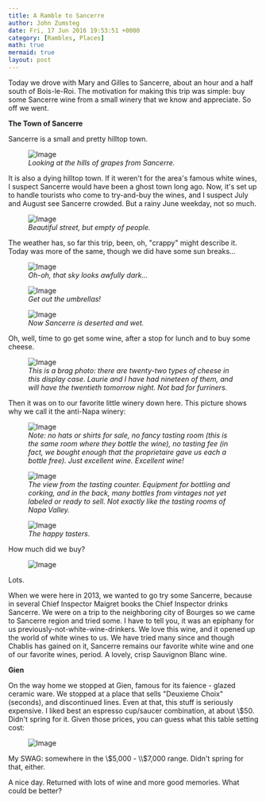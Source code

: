 ```yaml
---
title: A Ramble to Sancerre
author: John Zumsteg
date: Fri, 17 Jun 2016 19:53:51 +0000
category: [Rambles, Places]
math: true
mermaid: true
layout: post
---
```

Today we drove with Mary and Gilles to Sancerre, about an hour and a half south of Bois-le-Roi. The motivation for making this trip was simple: buy some Sancerre wine from a small winery that we know and appreciate. So off we went.

<strong>The Town of Sancerre</strong>

Sancerre is a small and pretty hilltop town.

<figure class = "landscape">
	<img src="{{"/assets/images/2016/06/DSC00107.jpg" | prepend: site.baseurl  }}" alt="Image" />
	<figcaption><em>Looking at the hills of grapes from Sancerre.</em></figcaption>
</figure>



It is also a dying hilltop town. If it weren't for the area's famous white wines, I suspect Sancerre would have been a ghost town long ago. Now, it's set up to handle tourists who come to try-and-buy the wines, and I suspect July and August see Sancerre crowded. But a rainy June weekday, not so much.

<figure class = "portrait">
	<img src="{{"/assets/images/2016/06/DSC00108.jpg" | prepend: site.baseurl  }}" alt="Image" />
	<figcaption><em>Beautiful street, but empty of people.</em></figcaption>
</figure>



The weather has, so far this trip, been, oh, "crappy" might describe it. Today was more of the same, though we did have some sun breaks...

<figure class = "portrait">
	<img src="{{"/assets/images/2016/06/DSC00121.jpg" | prepend: site.baseurl  }}" alt="Image" />
	<figcaption><em>Oh-oh, that sky looks awfully dark...</em></figcaption>
</figure>



<figure class = "portrait">
	<img src="{{"/assets/images/2016/06/DSC00122.jpg" | prepend: site.baseurl  }}" alt="Image" />
	<figcaption><em>Get out the umbrellas!</em></figcaption>
</figure>



<figure class = "portrait">
	<img src="{{"/assets/images/2016/06/DSC00123a.jpg" | prepend: site.baseurl  }}" alt="Image" />
	<figcaption><em>Now Sancerre is deserted and wet.</em></figcaption>
</figure>



 

Oh, well, time to go get some wine, after a stop for lunch and to buy some cheese.

<figure class = "landscape">
	<img src="{{"/assets/images/2016/06/DSC00130.jpg" | prepend: site.baseurl  }}" alt="Image" />
	<figcaption><em>This is a brag photo: there are twenty-two types of cheese in this display case. Laurie and I have had nineteen of them, and will have the twentieth tomorrow night. Not bad for furriners.</em></figcaption>
</figure>



Then it was on to our favorite little winery down here. This picture shows why we call it the anti-Napa winery:

<figure class = "landscape">
	<img src="{{"/assets/images/2016/06/DSC00134.jpg" | prepend: site.baseurl  }}" alt="Image" />
	<figcaption><em>Note: no hats or shirts for sale, no fancy tasting room (this is the same room where they bottle the wine), no tasting fee (in fact, we bought enough that the proprietaire gave us each a bottle free). Just excellent wine. Excellent wine!</em></figcaption>
</figure>



<figure class = "landscape">
	<img src="{{"/assets/images/2016/06/DSC00140.jpg" | prepend: site.baseurl  }}" alt="Image" />
	<figcaption><em>The view from the tasting counter. Equipment for bottling and corking, and in the back, many bottles from vintages not yet labeled or ready to sell. Not exactly like the tasting rooms of Napa Valley.</em></figcaption>
</figure>



<figure class = "landscape">
	<img src="{{"/assets/images/2016/06/DSC00136.jpg" | prepend: site.baseurl  }}" alt="Image" />
	<figcaption><em>The happy tasters.</em></figcaption>
</figure>



How much did we buy?

<figure class = "landscape">
	<img src="{{"/assets/images/2016/06/DSC00148.jpg" | prepend: site.baseurl  }}" alt="Image" />
	<figcaption></figcaption>
</figure>



Lots.

When we were here in 2013, we wanted to go try some Sancerre, because in several Chief Inspector Maigret books the Chief Inspector drinks Sancerre. We were on a trip to the neighboring city of Bourges so we came to Sancerre region and tried some. I have to tell you, it was an epiphany for us previously-not-white-wine-drinkers. We love this wine, and it opened up the world of white wines to us. We have tried many since and though Chablis has gained on it, Sancerre remains our favorite white wine and one of our favorite wines, period. A lovely, crisp Sauvignon Blanc wine.

<strong>Gien</strong>

On the way home we stopped at Gien, famous for its faience - glazed ceramic ware. We stopped at a place that sells "Deuxieme Choix" (seconds), and discontinued lines. Even at that, this stuff is seriously expensive. I liked best an espresso cup/saucer combination, at about \\$50. Didn't spring for it. Given those prices, you can guess what this table setting cost:

<figure class = "landscape">
	<img src="{{"/assets/images/2016/06/DSC00150.jpg" | prepend: site.baseurl  }}" alt="Image" />
	<figcaption></figcaption>
</figure>



My SWAG: somewhere in the \\$5,000 - \\$7,000 range. Didn't spring for that, either.

A nice day. Returned with lots of wine and more good memories. What could be better?
